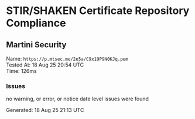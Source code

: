 # STIR/SHAKEN Certificate Repository Compliance

## Martini Security

Name: `https://p.mtsec.me/2e5a/C9x19P9N0KJq.pem`\
Tested At: 18 Aug 25 20:54 UTC\
Time: 126ms

### Issues

no warning, or error, or notice date level issues were found

Generated: 18 Aug 25 21:13 UTC